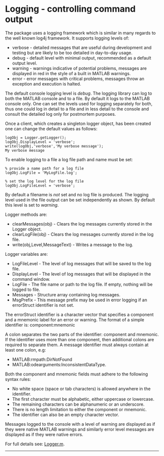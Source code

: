 # Logging - controlling command output
The package uses a logging framework which is similar in many regards to the well known log4j framework. It supports logging levels of:
* verbose - detailed messages that are useful during development and testing but are likely to be too detailed in day-to-day usage.
* debug - default level with minimal output, recommended as a default output level.
* warning - warnings indicative of potential problems, messages are displayed in red in the style of a built in MATLAB warnings.
* error - error messages with critical problems, messages throw an exception and execution is halted.

The default console logging level is *debug*. The logging library can log to both the MATLAB console and to a file. By default it logs to the MATLAB console only. One can set the levels used for logging separately for both, thus one could log in detail to a file and in less detail to the console and consult the detailed log only for postmortem purposes.

Once a client, which creates a singleton logger object, has been created one can change the default values as follows:
```
logObj = Logger.getLogger();
logObj.DisplayLevel = 'verbose';
write(logObj,'verbose','My verbose message');
My verbose message
```

To enable logging to a file a log file path and name must be set:
```
% provide a name path for a log file
logObj.LogFile = 'MyLogFile.log';

% set the log level for the log file
logObj.LogFileLevel = 'verbose';
```
By default a filename is *not* set and no log file is produced. The logging level used in the file output can be set independently as shown. By default this level is set to *warning*.


Logger methods are:
* clearMessages(obj) - Clears the log messages currently stored in the Logger object.
* clearLogFile(obj) - Clears the log messages currently stored in the log file.
* write(obj,Level,MessageText) - Writes a message to the log.

Logger variables are:
* LogFileLevel - The level of log messages that will be saved to the log file.
* DisplayLevel - The level of log messages that will be displayed in the command window.
* LogFile - The file name or path to the log file. If empty, nothing will be logged to file.
* Messages - Structure array containing log messages.
* MsgPrefix - This message prefix may be used in error logging if an errorStruct identifier is not set.

The errorStruct identifier is a character vector that specifies a component and a mnemonic label for an error or warning. The format of a simple identifier is: component:mnemonic

A colon separates the two parts of the identifier: component and mnemonic. If the identifier uses more than one component, then additional colons are required to separate them. A message identifier must always contain at least one colon, e.g:
* MATLAB:rmpath:DirNotFound
* MATLAB:odearguments:InconsistentDataType.

Both the component and mnemonic fields must adhere to the following syntax rules:
* No white space (space or tab characters) is allowed anywhere in the identifier.
* The first character must be alphabetic, either uppercase or lowercase.
* The remaining characters can be alphanumeric or an underscore.
* There is no length limitation to either the component or mnemonic.
* The identifier can also be an empty character vector.

Messages logged to the console with a level of warning are displayed as if they were native MATLAB warnings and similarly error level messages are displayed as if they were native errors.

For full details see: [Logger.m](../Software/MATLAB/app/functions/Logger.m).


----------------
[//]: #  (Copyright 2017 The MathWorks, Inc.)
